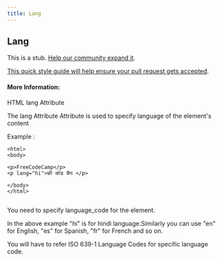 ```yaml
---
title: Lang
---
```

## Lang

This is a stub. <a href='https://github.com/freecodecamp/guides/tree/master/src/pages/html/attributes/lang/index.md' target='_blank' rel='nofollow'>Help our community expand it</a>.

<a href='https://github.com/freecodecamp/guides/blob/master/README.md' target='_blank' rel='nofollow'>This quick style guide will help ensure your pull request gets accepted</a>.

<!-- The article goes here, in GitHub-flavored Markdown. Feel free to add YouTube videos, images, and CodePen/JSBin embeds  -->

#### More Information:
<!-- Please add any articles you think might be helpful to read before writing the article -->


HTML lang Attribute

The lang Attribute Attribute is used to specify language of the element's content


Example :

```
<html>
<body>

<p>FreeCodeCamp</p>
<p lang="hi">फ्री कोड कैंप </p>

</body>
</html>


```

You need to specify language_code for the element.

In the above example "hi" is for hindi language.Similarly you can use "en" for English, "es" for Spanish, "fr" for French and so on.

You will have to refer ISO 639-1 Language Codes for specific language code.
